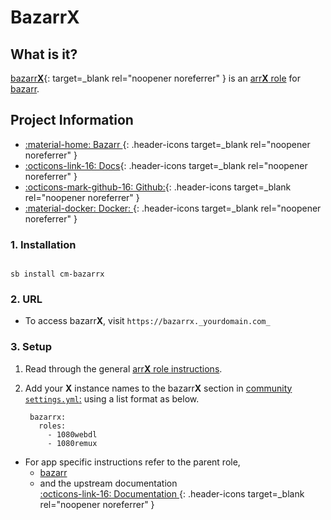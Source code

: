 # Bazarr**X**

## What is it?

[bazarr**X**](APPHOMEPAGE){: target=_blank rel="noopener noreferrer" } is an [arr**X** role](../../community/apps/arrx.md) for [bazarr](../../community/apps/bazarr.md).

## Project Information

- [:material-home: Bazarr ](https://www.bazarr.media/){: .header-icons target=_blank rel="noopener noreferrer" }
- [:octicons-link-16: Docs](https://wiki.bazarr.media/){: .header-icons target=_blank rel="noopener noreferrer" }
- [:octicons-mark-github-16: Github:](https://github.com/hotio/bazarr){: .header-icons target=_blank rel="noopener noreferrer" }
- [:material-docker: Docker: ](https://hub.docker.com/r/hotio/bazarr){: .header-icons target=_blank rel="noopener noreferrer" }

### 1. Installation

``` shell

sb install cm-bazarrx

```

### 2. URL

- To access bazarr**X**, visit `https://bazarrx._yourdomain.com_`

### 3. Setup

1. Read through the general [arr**X** role instructions](../../community/apps/arrx.md).

2. Add your **X** instance names to the bazarr**X** section in [community `settings.yml`:](../../community/settings.md) using a list format as below.

   ``` { .yaml }
    bazarrx:
      roles:
        - 1080webdl
        - 1080remux
   ```

- For app specific instructions refer to the parent role,
     - [bazarr](../../community/apps/bazarr.md)<Br/>
     - and the upstream documentation <BR/>
       [:octicons-link-16: Documentation ](https://wiki.bazarr.media/){: .header-icons target=_blank rel="noopener noreferrer" }
